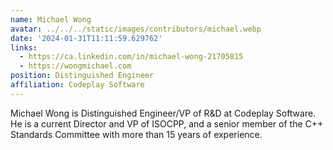 ```yaml
---
name: Michael Wong
avatar: ../../../static/images/contributors/michael.webp
date: '2024-01-31T11:11:59.629762'
links:
  - https://ca.linkedin.com/in/michael-wong-21705815
  - https://wongmichael.com
position: Distinguished Engineer
affiliation: Codeplay Software
---
```


Michael Wong is Distinguished Engineer/VP of R&D at Codeplay Software. He is a current Director and VP of ISOCPP, and a
senior member of the C++ Standards Committee with more than 15 years of experience.